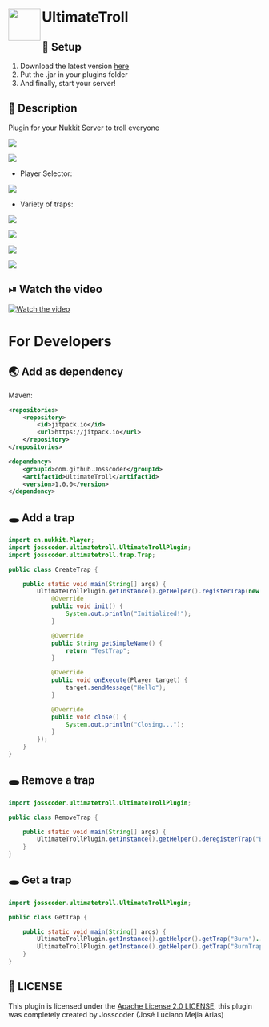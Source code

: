 <h1>UltimateTroll
<img src="https://github.com/Josscoder/UltimateTroll/blob/master/.github/assets/logo.png" height="64" width="64" align="left" alt="">
</h1>


## 📩 Setup

1) Download the latest version [here](https://github.com/Josscoder/UltimateTroll/releases/latest)
2) Put the .jar in your plugins folder
3) And finally, start your server!

## 📙 Description

Plugin for your Nukkit Server to troll everyone

![](https://github.com/Josscoder/UltimateTroll/blob/master/.github/assets/Screenshot_1.png)

![](https://github.com/Josscoder/UltimateTroll/blob/master/.github/assets/Screenshot_2.png)

- Player Selector:

![](https://github.com/Josscoder/UltimateTroll/blob/master/.github/assets/Screenshot_7.png)

- Variety of traps:

![](https://github.com/Josscoder/UltimateTroll/blob/master/.github/assets/Screenshot_3.png)

![](https://github.com/Josscoder/UltimateTroll/blob/master/.github/assets/Screenshot_4.png)

![](https://github.com/Josscoder/UltimateTroll/blob/master/.github/assets/Screenshot_5.png)

![](https://github.com/Josscoder/UltimateTroll/blob/master/.github/assets/Screenshot_6.png)

## ⏯  Watch the video
[![Watch the video](https://i.imgur.com/WgkocOW.png)](https://www.youtube.com/watch?v=GLZIB9H5-sg)

# For Developers
## 🌏 Add as dependency
Maven:

```xml
<repositories>
    <repository>
        <id>jitpack.io</id>
        <url>https://jitpack.io</url>
    </repository>
</repositories>

<dependency>
    <groupId>com.github.Josscoder</groupId>
    <artifactId>UltimateTroll</artifactId>
    <version>1.0.0</version>
</dependency>
```

## 🕳 Add a trap

```java
import cn.nukkit.Player;
import josscoder.ultimatetroll.UltimateTrollPlugin;
import josscoder.ultimatetroll.trap.Trap;

public class CreateTrap {

    public static void main(String[] args) {
        UltimateTrollPlugin.getInstance().getHelper().registerTrap(new Trap() {
            @Override
            public void init() {
                System.out.println("Initialized!");
            }

            @Override
            public String getSimpleName() {
                return "TestTrap";
            }

            @Override
            public void onExecute(Player target) {
                target.sendMessage("Hello");
            }

            @Override
            public void close() {
                System.out.println("Closing...");
            }
        });
    }
}

```

## 🕳 Remove a trap

```java
import josscoder.ultimatetroll.UltimateTrollPlugin;

public class RemoveTrap {

    public static void main(String[] args) {
        UltimateTrollPlugin.getInstance().getHelper().deregisterTrap("Burn");
    }
}
```

## 🕳 Get a trap

```java
import josscoder.ultimatetroll.UltimateTrollPlugin;

public class GetTrap {

    public static void main(String[] args) {
        UltimateTrollPlugin.getInstance().getHelper().getTrap("Burn")...
        UltimateTrollPlugin.getInstance().getHelper().getTrap("BurnTrap")...
    }
}

```

## 📜 LICENSE

This plugin is licensed under the [Apache License 2.0 LICENSE](https://github.com/Josscoder/UltimateTroll/blob/master/LICENSE), this plugin was completely created by Josscoder (José Luciano Mejia Arias)
